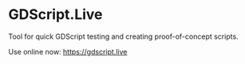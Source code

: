 # GDScript.Live

Tool for quick GDScript testing and creating proof-of-concept scripts.

Use online now: https://gdscript.live
